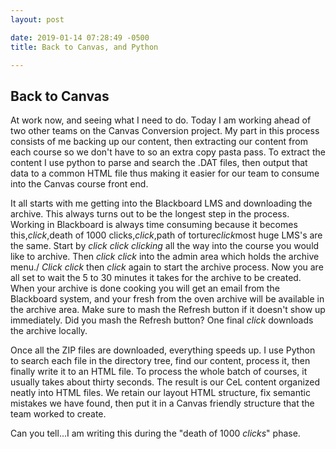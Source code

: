 ```yaml
---
layout: post

date: 2019-01-14 07:28:49 -0500
title: Back to Canvas, and Python

---
```


## Back to Canvas

At work now, and seeing what I need to do. Today I am working ahead of two other teams on the Canvas Conversion project. My part in this process consists of me backing up our content, then extracting our content from each course so we don't have to so an extra copy pasta pass. To extract the content I use python to parse and search the .DAT files, then output that data to a common HTML file thus making it easier for our team to consume into the Canvas course front end. 

It all starts with me getting into the Blackboard LMS and downloading the archive. This always turns out to be the longest step in the process. Working in Blackboard is always time consuming because it becomes this,*click*,death of 1000 clicks,*click*,path of torture*click*most huge LMS's are the same. Start by *click* *click* *clicking* all the way into the course you would like to archive. Then *click* *click* into the admin area which holds the archive menu./ *Click* *click* then *click* again to start the archive process. Now you are all set to wait the 5 to 30 minutes it takes for the archive to be created. When your archive is done cooking you will get an email from the Blackboard system, and your fresh from the oven archive will be available in the archive area. Make sure to mash the Refresh button if it doesn't show up immediately. Did you mash the Refresh button? One final *click* downloads the archive locally. 

Once all the ZIP files are downloaded, everything speeds up. I use Python to search each file in the directory tree, find our content, process it, then finally write it to an HTML file. To process the whole batch of courses, it usually takes about thirty seconds. The result is our CeL content organized neatly into HTML files. We retain our layout HTML structure, fix semantic mistakes we have found, then put it in a Canvas friendly structure that the team worked to create.

Can you tell...I am writing this during the "death of 1000 *clicks*" phase.


